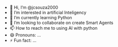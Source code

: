 - 👋 Hi, I’m @jcsouza2000
- 👀 I’m interested in artificial Inteligency
- 🌱 I’m currently learning Python
- 💞️ I’m looking to collaborate on create Smart Agents
- 📫 How to reach me to using AI with python
- 😄 Pronouns: ...
- ⚡ Fun fact: ...

<!---
jcsouza2000/jcsouza2000 is a ✨ special ✨ repository because its `README.md` (this file) appears on your GitHub profile.
You can click the Preview link to take a look at your changes.
--->
